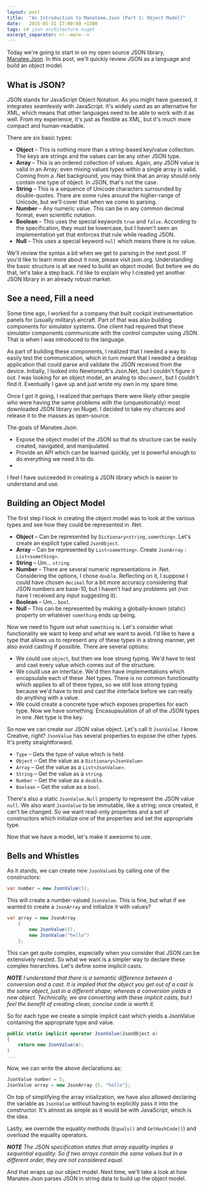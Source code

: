 ```yaml
---
layout: post
title:  "An Introduction to Manateee.Json (Part 1: Object Model)"
date:   2015-05-31 17:00:00 +1300
tags: c# json architecture nuget
excerpt_separator: <!--more-->
---
```

Today we're going to start in on my open source JSON library, [Manatee.Json](https://bitbucket.org/gregsdennis/manatee.json). In this post, we'll quickly review JSON as a language and build an object model.

<!--more-->

## What is JSON?

JSON stands for JavaScript Object Notation. As you might have guessed, it integrates seamlessly with JavaScript. It's widely used as an alternative for XML, which means that other languages need to be able to work with it as well. From my experience, it's just as flexible as XML, but it's much more compact and human-readable.

There are six basic types:

- **Object** – This is nothing more than a string-based key/value collection. The keys are strings and the values can be any other JSON type.
- **Array** – This is an ordered collection of values. Again, any JSON value is valid in an Array; even mixing values types within a single array is valid. Coming from a .Net background, you may think that an array should only contain one type of object. In JSON, that's not the case.
- **String** – This is a sequence of Unicode characters surrounded by double-quotes. There are some rules around the higher-range of Unicode, but we'll cover that when we come to parsing.
- **Number** – Any numeric value. This can be in any common decimal format, even scientific notation.
- **Boolean** – This uses the special keywords `true` and `false`. According to the specification, they must be lowercase, but I haven't seen an implementation yet that enforces that rule while reading JSON.
- **Null** – This uses a special keyword `null` which means there is no value.

We'll review the syntax a bit when we get to parsing in the next post. If you'd like to learn more about it now, please visit json.org. Understanding the basic structure is all we need to build an object model. But before we do that, let's take a step back. I'd like to explain why I created yet another JSON library in an already robust market.

## See a need, Fill a need

Some time ago, I worked for a company that built cockpit instrumentation panels for (usually military) aircraft. Part of that was also building components for simulator systems. One client had required that these simulator components communicate with the control computer using JSON. That is when I was introduced to the language.

As part of building these components, I realized that I needed a way to easily test the communication, which in turn meant that I needed a desktop application that could parse and validate the JSON received from the device. Initially, I looked into Newtonsoft's Json.<span></span>Net, but I couldn't figure it out. I was looking for an object model, an analog to `XDocument`, but I couldn't find it. Eventually I gave up and just wrote my own in my spare time.

Once I got it going, I realized that perhaps there were likely other people who were having the same problems with the (unquestionably) most downloaded JSON library on Nuget. I decided to take my chances and release it to the masses as open-source.

The goals of Manatee.Json:

- Expose the object model of the JSON so that its structure can be easily created, navigated, and manipulated.
- Provide an API which can be learned quickly, yet is powerful enough to do everything we need it to do.
- 
I feel I have succeeded in creating a JSON library which is easier to understand and use.

## Building an Object Model
The first step I took in creating the object model was to look at the various types and see how they could be represented in .Net.

- **Object** – Can be represented by `Dictionary<string,something>`. Let's create an explicit type called `JsonObject`.
- **Array** – Can be represented by `List<something>`. Create `JsonArray` : `List<something>`.
- **String** – Um... `string`.
- **Number** – There are several numeric representations in .Net. Considering the options, I chose `double`. Reflecting on it, I suppose I could have chosen `decimal` for a bit more accuracy considering that JSON numbers are base-10, but I haven't had any problems yet (nor have I received any input suggesting it).
- **Boolean** – Um... `bool`.
- **Null** – This can be represented by making a globally-known (static) property on whatever `something` ends up being.

Now we need to figure out what `something` is. Let's consider what functionality we want to keep and what we want to avoid. I'd like to have a type that allows us to represent any of these types in a strong manner, yet also avoid casting if possible. There are several options:

- We could use `object`, but then we lose strong typing. We'd have to test and cast every value which comes out of the structure.
- We could use an interface. We'd then have implementations which encapsulate each of these .Net types. There is no common functionality which applies to all of these types, so we still lose strong typing because we'd have to test and cast the interface before we can really do anything with a value.
- We could create a concrete type which exposes properties for each type. Now we have something. Encasupsulation of all of the JSON types in one .Net type is the key.

So now we can create our JSON value object. Let's call it `JsonValue`. I know. Creative, right? `JsonValue` has several properties to expose the other types. It's pretty straightforward.

- `Type` – Gets the type of value which is held.
- `Object` – Get the value as a `Dictionary<JsonValue>`
- `Array` – Get the value as a `List<JsonValue>`.
- `String` – Get the value as a `string`.
- `Number` – Get the value as a `double`.
- `Boolean` – Get the value as a `bool`.

There's also a static `JsonValue.Null` property to represent the JSON value `null`. We also want `JsonValue` to be immutable, like a string; once created, it can't be changed. So we want read-only properties and a set of constructors which initialize one of the properties and set the appropriate type.

Now that we have a model, let's make it awesome to use.

## Bells and Whistles

As it stands, we can create new `JsonValue`s by calling one of the constructors:

```c#
var number = new JsonValue(5);
```

This will create a number-valued `JsonValue`. This is fine, but what if we wanted to create a `JsonArray` and initialize it with values?

```c#
var array = new JsonArray
    {
        new JsonValue(5),
        new JsonValue("hello")
    };
```

This can get quite complex, especially when you consider that JSON can be extensively nested. So what we want is a simpler way to declare these complex hierarchies. Let's define some implicit casts.

***NOTE** I understand that there is a semantic difference between a conversion and a cast. It is implied that the object you get out of a cast is the same object, just in a different shape; whereas a conversion yields a new object. Technically, we are converting with these implicit casts, but I feel the benefit of creating clean, concise code is worth it.*

So for each type we create a simple implicit cast which yields a JsonValue containing the appropriate type and value.

```c#
public static implicit operator JsonValue(JsonObject o)
{
    return new JsonValue(o);
}
...
```

Now, we can write the above declarations as:

```c#
JsonValue number = 5;
JsonValue array = new JsonArray {5, "hello"};
```

On top of simplifying the array intialization, we have also allowed declaring the variable as `JsonValue` without having to explicitly pass it into the constructor. It's almost as simple as it would be with JavaScript, which is the idea.

Lastly, we override the equality methods (`Equals()` and `GetHashCode()`) and overload the equality operators.

***NOTE** The JSON specification states that array equality implies a sequential equality. So if two arrays contain the same values but in a different order, they are not considered equal.*

And that wraps up our object model. Next time, we'll take a look at how Manatee.Json parses JSON in string data to build up the object model.